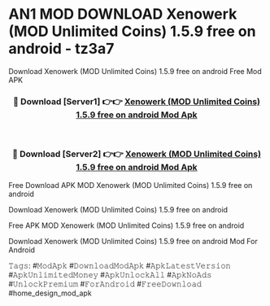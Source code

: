 # AN1 MOD DOWNLOAD Xenowerk (MOD Unlimited Coins) 1.5.9 free on android - tz3a7
Download Xenowerk (MOD Unlimited Coins) 1.5.9 free on android Free Mod APK

<div align="center">
<h3>🔴 Download [Server1] 👉👉 <a href="https://apk-comot.site?title=Xenowerk_(MOD_Unlimited_Coins)_1.5.9_free_on_android">Xenowerk (MOD Unlimited Coins) 1.5.9 free on android Mod Apk</a></h3><br>

<h3>🔴 Download [Server2] 👉👉 <a href="https://apk-comot.site?title=Xenowerk_(MOD_Unlimited_Coins)_1.5.9_free_on_android">Xenowerk (MOD Unlimited Coins) 1.5.9 free on android Mod Apk</a></h3>
</div>


Free Download APK MOD Xenowerk (MOD Unlimited Coins) 1.5.9 free on android

Download Xenowerk (MOD Unlimited Coins) 1.5.9 free on android 

Free APK MOD Xenowerk (MOD Unlimited Coins) 1.5.9 free on android 

Download Xenowerk (MOD Unlimited Coins) 1.5.9 free on android Mod For Android

𝚃𝚊𝚐𝚜: #𝙼𝚘𝚍𝙰𝚙𝚔 #𝙳𝚘𝚠𝚗𝚕𝚘𝚊𝚍𝙼𝚘𝚍𝙰𝚙𝚔 #𝙰𝚙𝚔𝙻𝚊𝚝𝚎𝚜𝚝𝚅𝚎𝚛𝚜𝚒𝚘𝚗 #𝙰𝚙𝚔𝚄𝚗𝚕𝚒𝚖𝚒𝚝𝚎𝚍𝙼𝚘𝚗𝚎𝚢 #𝙰𝚙𝚔𝚄𝚗𝚕𝚘𝚌𝚔𝙰𝚕𝚕 #𝙰𝚙𝚔𝙽𝚘𝙰𝚍𝚜 #𝚄𝚗𝚕𝚘𝚌𝚔𝙿𝚛𝚎𝚖𝚒𝚞𝚖 #𝙵𝚘𝚛𝙰𝚗𝚍𝚛𝚘𝚒𝚍 #𝙵𝚛𝚎𝚎𝙳𝚘𝚠𝚗𝚕𝚘𝚊𝚍 #home_design_mod_apk